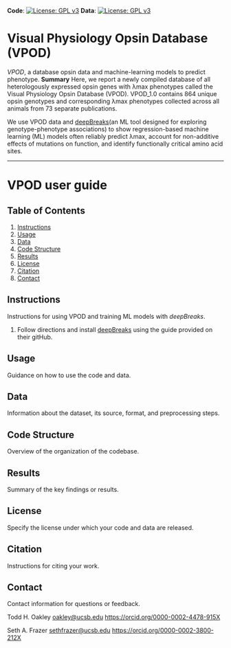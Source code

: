 **Code**: [![License: GPL v3](https://img.shields.io/badge/License-GPLv3-blue.svg)](https://www.gnu.org/licenses/gpl-3.0) **Data**: [![License: GPL v3](https://img.shields.io/badge/License-GPLv3-blue.svg)](https://www.gnu.org/licenses/gpl-3.0) 

# Visual Physiology Opsin Database (VPOD)
_VPOD_, a database opsin data and machine-learning models to predict phenotype.
**Summary**
Here, we report a newly compiled database of all heterologously expressed opsin genes with λmax phenotypes called the Visual Physiology Opsin Database (VPOD). VPOD_1.0 contains 864 unique opsin genotypes and corresponding λmax phenotypes collected across all animals from 73 separate publications. 

We use VPOD data and [deepBreaks](https://github.com/omicsEye/deepbreaks)(an ML tool designed for exploring genotype-phenotype associations) to show regression-based machine learning (ML) models often reliably predict λmax, account for non-additive effects of mutations on function, and identify functionally critical amino acid sites. 

---

# VPOD user guide #

## Table of Contents

1. [Instructions](#Instructions)
2. [Usage](#usage)
3. [Data](#data)
4. [Code Structure](#code-structure)
5. [Results](#results)
6. [License](#license)
7. [Citation](#citation)
8. [Contact](#contact)

## Instructions
Instructions for using VPOD and training ML models with _deepBreaks_.
  1. Follow directions and install [deepBreaks](https://github.com/omicsEye/deepbreaks) using the guide provided on their gitHub.

## Usage

Guidance on how to use the code and data.

## Data

Information about the dataset, its source, format, and preprocessing steps.

## Code Structure

Overview of the organization of the codebase.

## Results

Summary of the key findings or results.

## License

Specify the license under which your code and data are released.

## Citation

Instructions for citing your work.

## Contact
Contact information for questions or feedback.

Todd H. Oakley
oakley@ucsb.edu
https://orcid.org/0000-0002-4478-915X

Seth A. Frazer
sethfrazer@ucsb.edu
https://orcid.org/0000-0002-3800-212X


